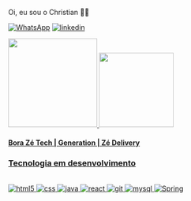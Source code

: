 Oi, eu sou o Christian ✋🏽

[![WhatsApp](https://img.shields.io/badge/WhatsApp-25D366?style=for-the-badge&logo=whatsapp&logoColor=white)](https://wa.me/+5511975270880)
[![linkedin](https://img.shields.io/badge/LinkedIn-0077B5?style=for-the-badge&logo=linkedin&logoColor=white)](https://www.linkedin.com/in/christian-patrick-992816260)

<div>
  <a href="https://github.com/ChrisPCruz99">
    <img height="180em" src="https://github-readme-stats.vercel.app/api?username=chrispcruz99&show_icons=true&theme=dark&include_all_commits=true&count_private=true"/>
    <img height="151em" src="https://github-readme-stats.vercel.app/api/top-langs/?username=chrispcruz99&layout=compact&langs_count=16&theme=dark"/>
    
#### Bora Zé Tech | Generation | Zé Delivery
### Tecnologia em desenvolvimento
      
<div style="display: inline_block"><br/>
    <img algin="center" alt="html5" src="https://img.shields.io/badge/HTML5-E34F26?style=for-the-badge&logo=html5&logoColor=white" />
    <img algin="center" alt="css" src="https://img.shields.io/badge/CSS3-1572B6?style=for-the-badge&logo=css3&logoColor=white" />
    <img algin="center" alt="java" src="https://img.shields.io/badge/Java-ED8B00?style=for-the-badge&logo=java&logoColor=white" />
    <img algin="center" alt="react" src="https://img.shields.io/badge/React-20232A?style=for-the-badge&logo=react&logoColor=61DAFB" />
    <img algin="center" alt="git" src="https://img.shields.io/badge/GIT-E44C30?style=for-the-badge&logo=git&logoColor=white" />
    <img algin="center" alt="mysql" src="https://img.shields.io/badge/MySQL-00000F?style=for-the-badge&logo=mysql&logoColor=white" />
    <img algin="center" alt="Spring" src="https://img.shields.io/badge/Spring-6DB33F?style=for-the-badge&logo=spring&logoColor=white" />
</div>
